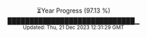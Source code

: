 <p align="center">
⏳Year Progress (97.13 %) <br>
█████████████████████████████▁ <br>
<sub>Updated: Thu, 21 Dec 2023 12:31:29 GMT</sub>
</p>

